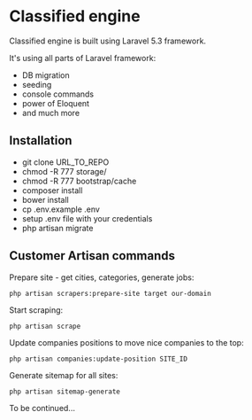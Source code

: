 # Classified engine

Classified engine is built using Laravel 5.3 framework.

It's using all parts of Laravel framework:

- DB migration
- seeding 
- console commands
- power of Eloquent
- and much more

## Installation

- git clone URL_TO_REPO
- chmod -R 777 storage/
- chmod -R 777 bootstrap/cache
- composer install
- bower install
- cp .env.example .env
- setup .env file with your credentials
- php artisan migrate

## Customer Artisan commands

Prepare site - get cities, categories, generate jobs:

`
php artisan scrapers:prepare-site target our-domain
`

Start scraping:

`
php artisan scrape
`

Update companies positions to move nice companies to the top:

`
php artisan companies:update-position SITE_ID
`

Generate sitemap for all sites:

`
php artisan sitemap-generate
`

To be continued...